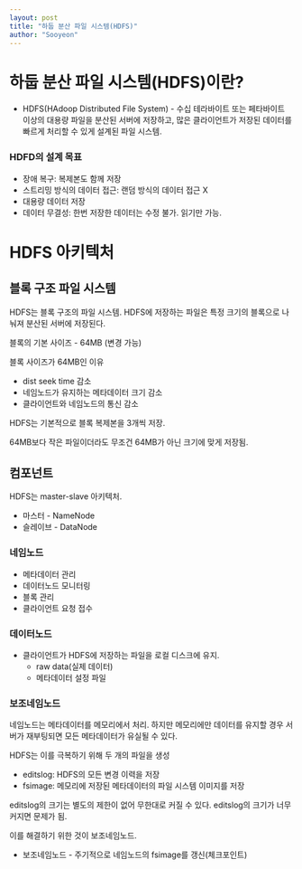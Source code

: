 ```yaml
---
layout: post
title: "하둡 분산 파일 시스템(HDFS)"
author: "Sooyeon"
---
```

# 하둡 분산 파일 시스템(HDFS)이란?

- HDFS(HAdoop Distributed File System) - 수십 테라바이트 또는 페타바이트 이상의 대용량 파일을 분산된 서버에 저장하고, 많은 클라이언트가 저장된 데이터를 빠르게 처리할 수 있게 설계된 파일 시스템.

### HDFD의 설계 목표

- 장애 복구: 복제본도 함께 저장
- 스트리밍 방식의 데이터 접근: 랜덤 방식의 데이터 접근 X
- 대용량 데이터 저장
- 데이터 무결성: 한번 저장한 데이터는 수정 불가. 읽기만 가능.

# HDFS 아키텍처

## 블록 구조 파일 시스템

HDFS는 블록 구조의 파일 시스템. HDFS에 저장하는 파일은 특정 크기의 블록으로 나눠져 분산된 서버에 저장된다.

블록의 기본 사이즈 - 64MB (변경 가능)

블록 사이즈가 64MB인 이유
- dist seek time 감소
- 네임노드가 유지하는 메타데이터 크기 감소
- 클라이언트와 네임노드의 통신 감소

HDFS는 기본적으로 블록 복제본을 3개씩 저장.

64MB보다 작은 파일이더라도 무조건 64MB가 아닌 크기에 맞게 저장됨.

## 컴포넌트

HDFS는 master-slave 아키텍처.
-  마스터 - NameNode
- 슬레이브 - DataNode

### 네임노드

- 메타데이터 관리
- 데이터노드 모니터링
- 블록 관리
- 클라이언트 요청 접수

### 데이터노드

- 클라이언트가 HDFS에 저장하는 파일을 로컬 디스크에 유지.
    - raw data(실제 데이터)
    - 메타데이터 설정 파일

### 보조네임노드
네임노드는 메타데이터를 메모리에서 처리. 하지만 메모리에만 데이터를 유지할 경우 서버가 재부팅되면 모든 메타데이터가 유실될 수 있다.

HDFS는 이를 극복하기 위해 두 개의 파일을 생성
- editslog: HDFS의 모든 변경 이력을 저장
- fsimage: 메모리에 저장된 메타데이터의 파일 시스템 이미지를 저장

editslog의 크기는 별도의 제한이 없어 무한대로 커질 수 있다. editslog의 크기가 너무 커지면 문제가 됨.

이를 해결하기 위한 것이 보조네임노드.

- 보조네임노드 - 주기적으로 네임노드의 fsimage를 갱신(체크포인트)